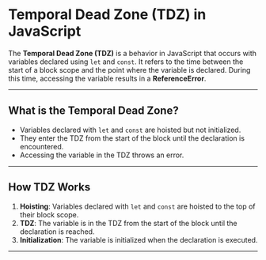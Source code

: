 # Temporal Dead Zone (TDZ) in JavaScript

The **Temporal Dead Zone (TDZ)** is a behavior in JavaScript that occurs with variables declared using `let` and `const`. It refers to the time between the start of a block scope and the point where the variable is declared. During this time, accessing the variable results in a **ReferenceError**.

---

## **What is the Temporal Dead Zone?**
- Variables declared with `let` and `const` are hoisted but not initialized.
- They enter the TDZ from the start of the block until the declaration is encountered.
- Accessing the variable in the TDZ throws an error.

---

## **How TDZ Works**
1. **Hoisting**: Variables declared with `let` and `const` are hoisted to the top of their block scope.
2. **TDZ**: The variable is in the TDZ from the start of the block until the declaration is reached.
3. **Initialization**: The variable is initialized when the declaration is executed.

---